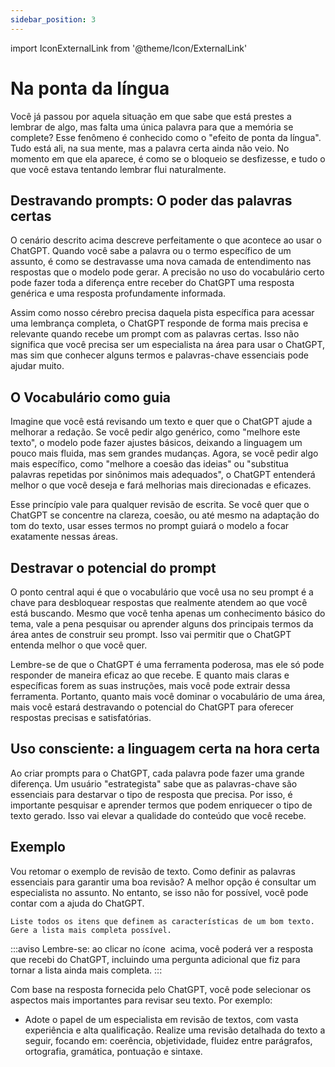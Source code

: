 ```yaml
---
sidebar_position: 3
---
```

import IconExternalLink from '@theme/Icon/ExternalLink'

# Na ponta da língua
Você já passou por aquela situação em que sabe que está prestes a lembrar de algo, mas falta uma única palavra para que a memória se complete? Esse fenômeno é conhecido como o "efeito de ponta da língua". Tudo está ali, na sua mente, mas a palavra certa ainda não veio. No momento em que ela aparece, é como se o bloqueio se desfizesse, e tudo o que você estava tentando lembrar flui naturalmente. 

## Destravando prompts: O poder das palavras certas
O cenário descrito acima descreve perfeitamente o que acontece ao usar o ChatGPT. Quando você sabe a palavra ou o termo específico de um assunto, é como se destravasse uma nova camada de entendimento nas respostas que o modelo pode gerar. A precisão no uso do vocabulário certo pode fazer toda a diferença entre receber do ChatGPT uma resposta genérica e uma resposta profundamente informada.

Assim como nosso cérebro precisa daquela pista específica para acessar uma lembrança completa, o ChatGPT responde de forma mais precisa e relevante quando recebe um prompt com as palavras certas. Isso não significa que você precisa ser um especialista na área para usar o ChatGPT, mas sim que conhecer alguns termos e palavras-chave essenciais pode ajudar muito.

## O Vocabulário como guia
Imagine que você está revisando um texto e quer que o ChatGPT ajude a melhorar a redação. Se você pedir algo genérico, como "melhore este texto", o modelo pode fazer ajustes básicos, deixando a linguagem um pouco mais fluida, mas sem grandes mudanças. Agora, se você pedir algo mais específico, como "melhore a coesão das ideias" ou "substitua palavras repetidas por sinônimos mais adequados", o ChatGPT entenderá melhor o que você deseja e fará melhorias mais direcionadas e eficazes.

Esse princípio vale para qualquer revisão de escrita. Se você quer que o ChatGPT se concentre na clareza, coesão, ou até mesmo na adaptação do tom do texto, usar esses termos no prompt guiará o modelo a focar exatamente nessas áreas.

## Destravar o potencial do prompt
O ponto central aqui é que o vocabulário que você usa no seu prompt é a chave para desbloquear respostas que realmente atendem ao que você está buscando. Mesmo que você tenha apenas um conhecimento básico do tema, vale a pena pesquisar ou aprender alguns dos principais termos da área antes de construir seu prompt. Isso vai permitir que o ChatGPT entenda melhor o que você quer.

Lembre-se de que o ChatGPT é uma ferramenta poderosa, mas ele só pode responder de maneira eficaz ao que recebe. E quanto mais claras e específicas forem as suas instruções, mais você pode extrair dessa ferramenta. Portanto, quanto mais você dominar o vocabulário de uma área, mais você estará destravando o potencial do ChatGPT para oferecer respostas precisas e satisfatórias.

## Uso consciente: a linguagem certa na hora certa
Ao criar prompts para o ChatGPT, cada palavra pode fazer uma grande diferença. Um usuário "estrategista" sabe que as palavras-chave são essenciais para destarvar o tipo de resposta que precisa. Por isso, é importante pesquisar e aprender termos que podem enriquecer o tipo de texto gerado. Isso vai elevar a qualidade do conteúdo que você recebe.

## Exemplo
Vou retomar o exemplo de revisão de texto. Como definir as palavras essenciais para garantir uma boa revisão? A melhor opção é consultar um especialista no assunto. No entanto, se isso não for possível, você pode contar com a ajuda do ChatGPT.

```url link='https://chatgpt.com/share/66f1de85-804c-8003-98e0-bd95fa323090'
Liste todos os itens que definem as características de um bom texto. Gere a lista mais completa possível.
```

:::aviso
Lembre-se: ao clicar no ícone <IconExternalLink />  &nbsp;acima, você poderá ver a resposta que recebi do ChatGPT, incluindo uma pergunta adicional que fiz para tornar a lista ainda mais completa.
:::

Com base na resposta fornecida pelo ChatGPT, você pode selecionar os aspectos mais importantes para revisar seu texto. Por exemplo:
 * Adote o papel de um especialista em revisão de textos, com vasta experiência e alta qualificação. Realize uma revisão detalhada do texto a seguir, focando em: coerência, objetividade, fluidez entre parágrafos, ortografia, gramática, pontuação e sintaxe.
